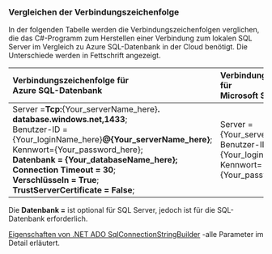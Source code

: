 
<!--
includes/sql-database-include-connection-string-30-compare.md

Latest Freshness check:  2015-09-03 , GeneMi.

## Connection string
-->


### Vergleichen der Verbindungszeichenfolge


In der folgenden Tabelle werden die Verbindungszeichenfolgen verglichen, die das C#-Programm zum Herstellen einer Verbindung zum lokalen SQL Server im Vergleich zu Azure SQL-Datenbank in der Cloud benötigt. Die Unterschiede werden in Fettschrift angezeigt.


| Verbindungszeichenfolge für<br/>Azure SQL-Datenbank | Verbindungszeichenfolge für<br/>Microsoft SQL Server |
| :-- | :-- |
| Server =**Tcp:**{Your_serverName_here}**. database.windows.net,1433**;<br/>Benutzer-ID = {Your_loginName_here}**@{Your_serverName_here}**;<br/>Kennwort={Your_password_here};<br/>**Datenbank = {Your_databaseName_here};**<br/>**Connection Timeout = 30**;<br/>**Verschlüsseln = True**;<br/>**TrustServerCertificate = False**; | Server = {Your_serverName_here};<br/>Benutzer-ID = {Your_loginName_here};<br/>Kennwort={Your_password_here}; |


Die **Datenbank =** ist optional für SQL Server, jedoch ist für die SQL-Datenbank erforderlich.


[Eigenschaften von .NET ADO SqlConnectionStringBuilder](https://msdn.microsoft.com/library/system.data.sqlclient.sqlconnectionstringbuilder_properties.aspx) -alle Parameter im Detail erläutert.


<!--
These three includes/ files are a sequenced set, but you can pick and choose:

includes/sql-database-include-connection-string-20-portalshots.md
includes/sql-database-include-connection-string-30-compare.md
includes/sql-database-include-connection-string-40-config.md
-->


